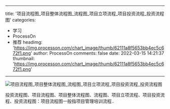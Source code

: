 
---
title: '项目流程图_项目整体流程图_流程图_项目立项流程_项目投资流程_投资流程图'
categories: 
 - 学习
 - ProcessOn
 - 推荐
headimg: 'https://img.processon.com/chart_image/thumb/62111a8f5653bb4ec5c672f1.png'
author: ProcessOn
comments: false
date: 2022-03-15 14:21:37
thumbnail: 'https://img.processon.com/chart_image/thumb/62111a8f5653bb4ec5c672f1.png'
---

<div>   
<img class="thumb" alt="项目流程图_项目整体流程图_流程图_项目立项流程_项目投资流程_投资流程图" src="https://img.processon.com/chart_image/thumb/62111a8f5653bb4ec5c672f1.png" referrerpolicy="no-referrer">
<p>投资流程图、项目流程图、项目整体流程图、流程图、项目立项流程、项目投资流程、投资流程图：项目流程图一般指项目管理培训流程..</p>  
</div>
            